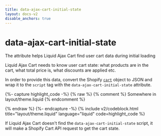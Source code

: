 ```yaml
---
title: data-ajax-cart-initial-state
layout: docs-v2
disable_anchors: true
---
```


# data-ajax-cart-initial-state

<p class="lead" markdown="1">
The attribute helps Liquid Ajax Cart find user cart data during initial loading
</p>

Liquid Ajax Cart needs to know user cart state: what products are in the cart, what total price is, what discounts are applied etc.

In order to provide this data, convert the Shopify [`cart`](https://shopify.dev/docs/api/liquid/objects/cart) object to JSON
and wrap it to the `script` tag with the `data-ajax-cart-initial-state` attribute.

{%- capture highlight_code -%}
{% raw %}
{% comment %} Somewhere in layout/theme.liquid {% endcomment %}

<script type="application/json" data-ajax-cart-initial-state >
  {{ cart | json }}
</script>
{% endraw %}
{%- endcapture -%}
{% include v2/codeblock.html title="layout/theme.liquid" language="liquid" code=highlight_code %}

If Liquid Ajax Cart doesn't find the `data-ajax-cart-initial-state` script, it will make a Shopify Cart API request to get the cart state.

